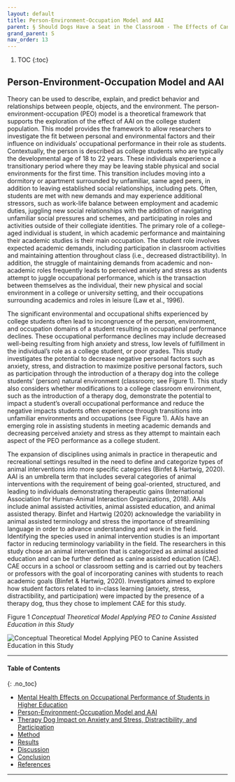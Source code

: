 ```yaml
---
layout: default
title: Person-Environment-Occupation Model and AAI 
parent: § Should Dogs Have a Seat in the Classroom - The Effects of Canine Assisted Education on College Student Mental Health  
grand_parent: S
nav_order: 13 
---
```

<style>
.dont-break-out {
  /* These are technically the same, but use both */
  overflow-wrap: break-word;
  word-wrap: break-word;

     -ms-word-break: break-all;
  /* This is the dangerous one in WebKit, as it breaks things wherever */
  word-break: break-all;
  /* Instead use this non-standard one: */
  word-break: break-word;
}

.youtube-container {
    position: relative;
    width: 100%;
    height: 0;
    padding-bottom: 56.25%;
}
.youtube-video {
    position: absolute;
    top: 0;
    left: 0;
    width: 100%;
    height: 100%;
}

</style>

<div class="dont-break-out" markdown="1">

1. TOC
{:toc}

## Person-Environment-Occupation Model and AAI
Theory can be used to describe, explain, and predict behavior and relationships between people, objects, and the environment. The person-environment-occupation (PEO) model is a theoretical framework that supports the exploration of the effect of AAI on the college student population. This model provides the framework to allow researchers to investigate the fit between personal and environmental factors and their influence on individuals’ occupational performance in their role as students. Contextually, the person is described as college students who are typically the developmental age of 18 to 22 years. These individuals experience a transitionary period where they may be leaving stable physical and social environments for the first time. This transition includes moving into a dormitory or apartment surrounded by unfamiliar, same aged peers, in addition to leaving established social relationships, including pets. Often, students are met with new demands and may experience additional stressors, such as work-life balance between employment and academic duties, juggling new social relationships with the addition of navigating unfamiliar social pressures and schemes, and participating in roles and activities outside of their collegiate identities. The primary role of a college-aged individual is student, in which academic performance and maintaining their academic studies is their main occupation. The student role involves expected academic demands, including participation in classroom activities and maintaining attention throughout class (i.e., decreased distractibility). In addition, the struggle of maintaining demands from academic and non-academic roles frequently leads to perceived anxiety and stress as students attempt to juggle occupational performance, which is the transaction between themselves as the individual, their new physical and social environment in a college or university setting, and their occupations surrounding academics and roles in leisure (Law et al., 1996).

The significant environmental and occupational shifts experienced by college students often lead to incongruence of the person, environment, and occupation domains of a student resulting in occupational performance declines. These occupational performance declines may include decreased well-being resulting from high anxiety and stress, low levels of fulfillment in the individual’s role as a college student, or poor grades. This study investigates the potential to decrease negative personal factors such as anxiety, stress, and distraction to maximize positive personal factors, such as participation through the introduction of a therapy dog into the college students’ (person) natural environment (classroom; see Figure 1). This study also considers whether modifications to a college classroom environment, such as the introduction of a therapy dog, demonstrate the potential to impact a student’s overall occupational performance and reduce the negative impacts students often experience through transitions into unfamiliar environments and occupations (see Figure 1). AAIs have an emerging role in assisting students in meeting academic demands and decreasing perceived anxiety and stress as they attempt to maintain each aspect of the PEO performance as a college student.

The expansion of disciplines using animals in practice in therapeutic and recreational settings resulted in the need to define and categorize types of animal interventions into more specific categories (Binfet & Hartwig, 2020). AAI is an umbrella term that includes several categories of animal interventions with the requirement of being goal-oriented, structured, and leading to individuals demonstrating therapeutic gains (International Association for Human-Animal Interaction Organizations, 2018). AAIs include animal assisted activities, animal assisted education, and animal assisted therapy. Binfet and Hartwig (2020) acknowledge the variability in animal assisted terminology and stress the importance of streamlining language in order to advance understanding and work in the field. Identifying the species used in animal intervention studies is an important factor in reducing terminology variability in the field. The researchers in this study chose an animal intervention that is categorized as animal assisted education and can be further defined as canine assisted education (CAE). CAE occurs in a school or classroom setting and is carried out by teachers or professors with the goal of incorporating canines with students to reach academic goals (Binfet & Hartwig, 2020). Investigators aimed to explore how student factors related to in-class learning (anxiety, stress, distractibility, and participation) were impacted by the presence of a therapy dog, thus they chose to implement CAE for this study.

Figure 1
*Conceptual Theoretical Model Applying PEO to Canine Assisted Education in this Study*

![Conceptual Theoretical Model Applying PEO to Canine Assisted Education in this Study](https://statics.bsafes.com/images/papers/Should-Dogs-Have-a-Seat-in-the-Classroom-The-Effects-of-Canine-Assisted-Education-on-College-Student-Mental-Health-fig-1.png)
***

#### Table of Contents
{: .no_toc}

<ul><li> <a href="/docs/S/Should-Dogs-Have-a-Seat-in-the-Classroom-The-Effects-of-Canine-Assisted-Education-on-College-Student-Mental-Health-1/">Mental Health Effects on Occupational Performance of Students in Higher Education</a></li><li> <a href="/docs/S/Should-Dogs-Have-a-Seat-in-the-Classroom-The-Effects-of-Canine-Assisted-Education-on-College-Student-Mental-Health-1-2/">Person-Environment-Occupation Model and AAI</a></li><li> <a href="/docs/S/Should-Dogs-Have-a-Seat-in-the-Classroom-The-Effects-of-Canine-Assisted-Education-on-College-Student-Mental-Health-1-3/">Therapy Dog Impact on Anxiety and Stress, Distractibility, and Participation</a></li><li> <a href="/docs/S/Should-Dogs-Have-a-Seat-in-the-Classroom-The-Effects-of-Canine-Assisted-Education-on-College-Student-Mental-Health-2/">Method</a></li><li> <a href="/docs/S/Should-Dogs-Have-a-Seat-in-the-Classroom-The-Effects-of-Canine-Assisted-Education-on-College-Student-Mental-Health-3/">Results</a></li><li> <a href="/docs/S/Should-Dogs-Have-a-Seat-in-the-Classroom-The-Effects-of-Canine-Assisted-Education-on-College-Student-Mental-Health-4/">Discussion</a></li><li> <a href="/docs/S/Should-Dogs-Have-a-Seat-in-the-Classroom-The-Effects-of-Canine-Assisted-Education-on-College-Student-Mental-Health-5/">Conclusion</a></li><li> <a href="/docs/S/Should-Dogs-Have-a-Seat-in-the-Classroom-The-Effects-of-Canine-Assisted-Education-on-College-Student-Mental-Health-6/">References</a></li></ul>

***

</div>
